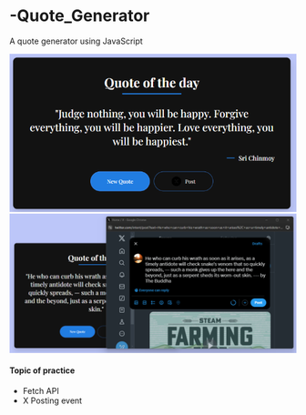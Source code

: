 # -Quote_Generator
A quote generator using JavaScript

![ScreenshotMain](screenshot-main.png)
![ScreenshotPosting](screenshot_x_post.png)

#### Topic of practice
* Fetch API
* X Posting event
